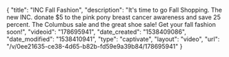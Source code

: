 {
    "title": "INC Fall Fashion",
    "description": "It's time to go Fall Shopping. The new INC. donate $5 to the pink pony breast cancer awareness and save 25 percent. The Columbus sale and the great shoe sale! Get your fall fashion soon!",
    "videoid": "178695941",
    "date_created": "1538409086",
    "date_modified": "1538410941",
    "type": "captivate",
    "layout": "video",
    "url": "\/v\/0ee21635-ce38-4d65-b82b-fd59e9a39b84\/178695941"
}